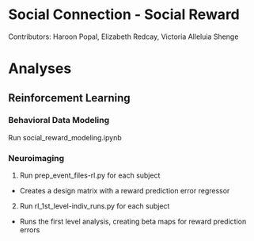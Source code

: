 # Social Connection - Social Reward
Contributors: Haroon Popal, Elizabeth Redcay, Victoria Alleluia Shenge


# Analyses

## Reinforcement Learning
### Behavioral Data Modeling
Run social_reward_modeling.ipynb

### Neuroimaging

1. Run prep_event_files-rl.py for each subject
  - Creates a design matrix with a reward prediction error regressor
2. Run rl_1st_level-indiv_runs.py for each subject
  - Runs the first level analysis, creating beta maps for reward prediction errors

